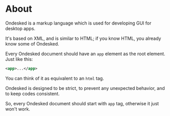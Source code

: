 # About

Ondesked is a markup language which is used for developing GUI for desktop apps.

It's based on XML, and is similar to HTML; if you know HTML, you already know some of Ondesked.

Every Ondesked document should have an `app` element as the root element. Just like this:

```xml
<app>...</app>
```

You can think of it as equivalent to an `html` tag.

Ondesked is designed to be strict, to prevent any unexpected behavior, and to keep codes consistent.

So, every Ondesked document should start with `app` tag, otherwise it just won't work.